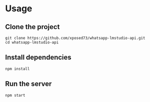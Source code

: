 # Usage

## Clone the project
```shell
git clone https://github.com/xposed73/whatsapp-lmstudio-api.git
cd whatsapp-lmstudio-api
```

## Install dependencies
```shell
npm install
```

## Run the server
```shell
npm start
```
